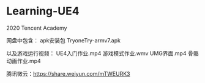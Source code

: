 # Learning-UE4
2020 Tencent Academy


网盘中包含：
  apk安装包 TryoneTry-armv7.apk 


以及游戏运行视频：
  UE4入门作业.mp4
  游戏模式作业.wmv
  UMG界面.mp4
  骨骼动画作业.mp4


腾讯微云：https://share.weiyun.com/mTWEURK3

